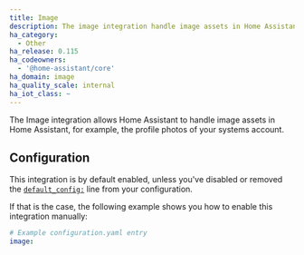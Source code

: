 ```yaml
---
title: Image
description: The image integration handle image assets in Home Assistant.
ha_category:
  - Other
ha_release: 0.115
ha_codeowners:
  - '@home-assistant/core'
ha_domain: image
ha_quality_scale: internal
ha_iot_class: ~
---
```


The Image integration allows Home Assistant to handle image assets in Home Assistant, for example,
the profile photos of your systems account.

## Configuration

This integration is by default enabled, unless you've disabled or removed the
[`default_config:`](/integrations/default_config/) line from your configuration.

If that is the case, the following example shows you how to enable this
integration manually:

```yaml
# Example configuration.yaml entry
image:
```
